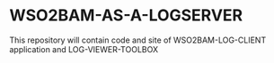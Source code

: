 WSO2BAM-AS-A-LOGSERVER
======================

This repository will contain code and site of WSO2BAM-LOG-CLIENT application and LOG-VIEWER-TOOLBOX

